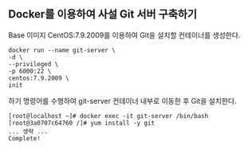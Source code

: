 ## Docker를 이용하여 사설 Git 서버 구축하기
Base 이미지 CentOS:7.9.2009를 이용하여 Git을 설치할 컨테이너를 생성한다.
```shell
docker run --name git-server \
-d \
--privileged \
-p 6000:22 \
centos:7.9.2009 \
init
```
하기 명령어를 수행하여 git-server 컨테이너 내부로 이동한 후 Git을 설치한다.  
```text
[root@localhost ~]# docker exec -it git-server /bin/bash
[root@3a0707c64760 /]# yum install -y git
... 생략 ...
Complete!
```
